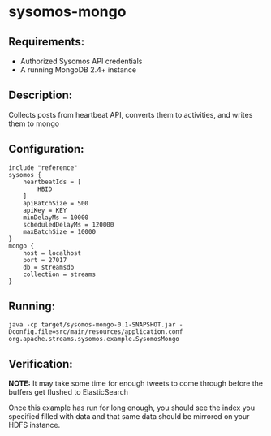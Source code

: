 sysomos-mongo
==============================

Requirements:
-------------
 - Authorized Sysomos API credentials
 - A running MongoDB 2.4+ instance

Description:
------------
Collects posts from heartbeat API, converts them to activities, and writes them to mongo

Configuration:
--------------
    include "reference"
    sysomos {
        heartbeatIds = [
            HBID
        ]
        apiBatchSize = 500
        apiKey = KEY
        minDelayMs = 10000
        scheduledDelayMs = 120000
        maxBatchSize = 10000
    }
    mongo {
        host = localhost
        port = 27017
        db = streamsdb
        collection = streams
    }

Running:
--------

    java -cp target/sysomos-mongo-0.1-SNAPSHOT.jar -Dconfig.file=src/main/resources/application.conf org.apache.streams.sysomos.example.SysomosMongo

Verification:
-------------
**NOTE:** It may take some time for enough tweets to come through before the buffers get flushed to ElasticSearch

Once this example has run for long enough, you should see the index you specified filled with data and that same data
should be mirrored on your HDFS instance.


